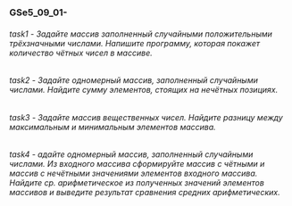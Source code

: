 ### GSe5_09_01-

###### task1 - Задайте массив заполненный случайными положительными трёхзначными числами. Напишите программу, которая покажет количество чётных чисел в массиве.   
###### task2 - Задайте одномерный массив, заполненный случайными числами. Найдите сумму элементов, стоящих на нечётных позициях.   
###### task3 - Задайте массив вещественных чисел. Найдите разницу между максимальным и минимальным элементов массива.   
###### task4 - адайте одномерный массив, заполненный случайными числами. Из входного массива сформируйте массив с чётными и массив с нечётными значениями элементов входного массива. Найдите ср. арифметическое из полученных значений элементов массивов и выведите результат сравнения средних арифметических.   
